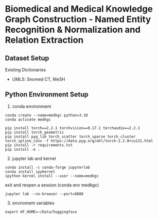 
# Biomedical and Medical Knowledge Graph Construction - Named Entity Recognition & Normalization and Relation Extraction 

## Dataset Setup

Existing Dictionaries
- UMLS: Snomed CT, MeSH

## Python Environment Setup

1. conda environment
```
conda create --name=medkgc python=3.10
conda activate medkgc
```

```
pip install torch==2.2.1 torchvision==0.17.1 torchaudio==2.2.1
pip install torch_geometric
pip install pyg_lib torch_scatter torch_sparse torch_cluster torch_spline_conv -f https://data.pyg.org/whl/torch-2.2.0+cu121.html
pip install -r requirements.txt
pip install -e .
```

2. jupyter lab and kernel
```
conda install -c conda-forge jupyterlab
conda install ipykernel
ipython kernel install --user --name=medkgc
```

exit and reopen a session (conda env medkgc)

```
jupyter lab --no-browser --port=8888
```

3. enviroment variables
```
export HF_HOME=~/Data/huggingface
```